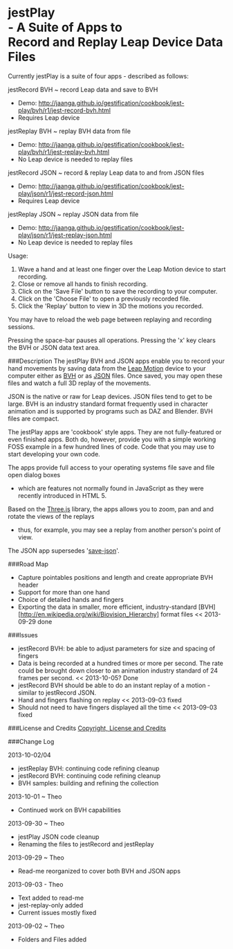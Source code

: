 jestPlay<br>- A Suite of Apps to<br>Record and Replay Leap Device Data Files
===================================================================================

Currently jestPlay is a suite of four apps - described as follows:


jestRecord BVH ~ record Leap data and save to BVH  
- Demo: http://jaanga.github.io/gestification/cookbook/jest-play/bvh/r1/jest-record-bvh.html  
- Requires Leap device  

jestReplay BVH  ~ replay BVH data from file  
- Demo: http://jaanga.github.io/gestification/cookbook/jest-play/bvh/r1/jest-replay-bvh.html  
- No Leap device is needed to replay files  

jestRecord JSON ~ record & replay Leap data to and from JSON files   
- Demo: http://jaanga.github.io/gestification/cookbook/jest-play/json/r1/jest-record-json.html  
- Requires Leap device  

jestReplay JSON ~ replay JSON data from file  
- Demo: http://jaanga.github.io/gestification/cookbook/jest-play/json/r1/jest-replay-json.html  
- No Leap device is needed to replay files  


Usage:  
1. Wave a hand and at least one finger over the Leap Motion device to start recording.  
2. Close or remove all hands to finish recording.  
3. Click on the 'Save File' button to save the recording to your computer.  
4. Click on the 'Choose File' to open a previously recorded file.  
5. Click the 'Replay' button to view in 3D the motions you recorded.  

You may have to reload the web page between replaying and recording sessions. 

Pressing the space-bar pauses all operations. Pressing the 'x' key clears the BVH or JSON data text area.

###Description
The jestPlay BVH and JSON apps enable you to record your hand movements by saving data from the [Leap Motion](http://leapmotion.com) 
device to your computer either as [BVH](http://en.wikipedia.org/wiki/Biovision_Hierarchy) or as [JSON](http://en.wikipedia.org/wiki/JSON) files. 
Once saved, you may open these files and watch a full 3D replay of the movements.

JSON is the native or raw for Leap devices. JSON files tend to get to be large. 
BVH is an industry standard format frequently used in character animation and is supported by programs such as DAZ and Blender. BVH files are compact.  

The jestPlay apps are 'cookbook' style apps. They are not fully-featured or even finished apps. 
Both do, however, provide you with a simple working FOSS example in a few hundred lines of code. 
Code that you may use to start developing your own code.

The apps provide full access to your operating systems file save and file open dialog boxes 
- which are features not normally found in JavaScript as they were recently introduced in HTML 5.

Based on the [Three.js](http://threejs.org) library, the apps allows you to zoom, pan and and rotate the views of the replays
 - thus, for example, you may see a replay from another person's point of view.

The JSON app supersedes '[save-json](https://github.com/jaanga/gestification/tree/gh-pages/work-in-hand/save-json)'.

###Road Map
* Capture pointables positions and length and create appropriate BVH header 
* Support for more than one hand
* Choice of detailed hands and fingers
* Exporting the data in smaller, more efficient, industry-standard [BVH][http://en.wikipedia.org/wiki/Biovision_Hierarchy] format files << 2013-09-29 done

###Issues
* jestRecord BVH: be able to adjust parameters for size and spacing of fingers
* Data is being recorded at a hundred times or more per second. The rate could be brought down closer to an animation industry standard of 24 frames per second. << 2013-10-05? Done
* jestRecord BVH should be able to do an instant replay of a motion - similar to jestRecord JSON.
* Hand and fingers flashing on replay << 2013-09-03 fixed
* Should not need to have fingers displayed all the time << 2013-09-03 fixed


###License and Credits
[Copyright, License and Credits](https://github.com/jaanga/gestification/blob/gh-pages/cookbook/jest-play/copyright-license-credits.md)


###Change Log

2013-10-02/04
* jestReplay BVH: continuing code refining cleanup
* jestRecord BVH: continuing code refining cleanup
* BVH samples: building and refining the collection

2013-10-01 ~ Theo
* Continued work on BVH capabilities

2013-09-30 ~ Theo
* jestPlay JSON code cleanup
* Renaming the files to jestRecord and jestReplay


2013-09-29 ~ Theo
* Read-me reorganized to cover both BVH and JSON apps

2013-09-03 - Theo
* Text added to read-me
* jest-replay-only added
* Current issues mostly fixed

2013-09-02 ~ Theo
* Folders and Files added






